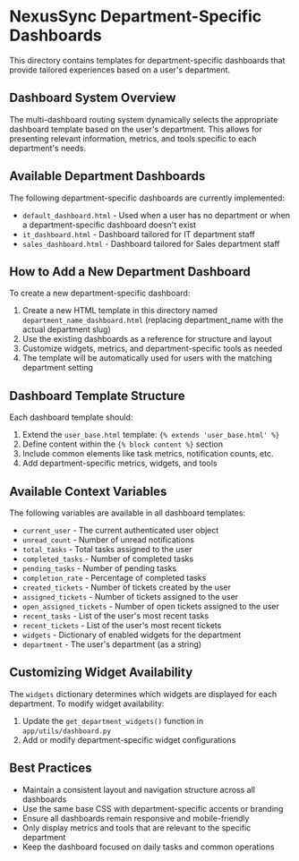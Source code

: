 # NexusSync Department-Specific Dashboards

This directory contains templates for department-specific dashboards that provide tailored experiences based on a user's department.

## Dashboard System Overview

The multi-dashboard routing system dynamically selects the appropriate dashboard template based on the user's department. This allows for presenting relevant information, metrics, and tools specific to each department's needs.

## Available Department Dashboards

The following department-specific dashboards are currently implemented:

- `default_dashboard.html` - Used when a user has no department or when a department-specific dashboard doesn't exist
- `it_dashboard.html` - Dashboard tailored for IT department staff
- `sales_dashboard.html` - Dashboard tailored for Sales department staff

## How to Add a New Department Dashboard

To create a new department-specific dashboard:

1. Create a new HTML template in this directory named `department_name_dashboard.html` (replacing department_name with the actual department slug)
2. Use the existing dashboards as a reference for structure and layout
3. Customize widgets, metrics, and department-specific tools as needed
4. The template will be automatically used for users with the matching department setting

## Dashboard Template Structure

Each dashboard template should:

1. Extend the `user_base.html` template: `{% extends 'user_base.html' %}`
2. Define content within the `{% block content %}` section
3. Include common elements like task metrics, notification counts, etc.
4. Add department-specific metrics, widgets, and tools

## Available Context Variables

The following variables are available in all dashboard templates:

- `current_user` - The current authenticated user object
- `unread_count` - Number of unread notifications
- `total_tasks` - Total tasks assigned to the user
- `completed_tasks` - Number of completed tasks
- `pending_tasks` - Number of pending tasks
- `completion_rate` - Percentage of completed tasks
- `created_tickets` - Number of tickets created by the user
- `assigned_tickets` - Number of tickets assigned to the user
- `open_assigned_tickets` - Number of open tickets assigned to the user
- `recent_tasks` - List of the user's most recent tasks
- `recent_tickets` - List of the user's most recent tickets
- `widgets` - Dictionary of enabled widgets for the department
- `department` - The user's department (as a string)

## Customizing Widget Availability

The `widgets` dictionary determines which widgets are displayed for each department. To modify widget availability:

1. Update the `get_department_widgets()` function in `app/utils/dashboard.py`
2. Add or modify department-specific widget configurations

## Best Practices

- Maintain a consistent layout and navigation structure across all dashboards
- Use the same base CSS with department-specific accents or branding
- Ensure all dashboards remain responsive and mobile-friendly
- Only display metrics and tools that are relevant to the specific department
- Keep the dashboard focused on daily tasks and common operations